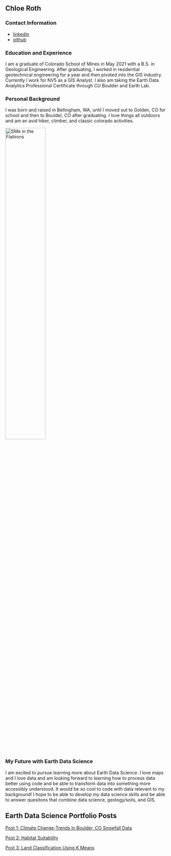 ## Chloe Roth 
### Contact Information
* [linkedin](https://www.linkedin.com/in/chloe-roth-534831204/)
* [github](https://github.com/chloeroth22)
### Education and Experience  
I am a graduate of Colorado School of Mines in May 2021 with a B.S. in Geological Engineering. After graduating, I worked in residential geotechnical engineering for a year and then pivoted into the GIS industry. Currently I work for NV5 as a GIS Analyst. I also am taking the Earth Data Analytics Professional Certificate through CU Boulder and Earth Lab. 
### Personal Background
I was born and raised in Bellingham, WA, until I moved out to Golden, CO for school and then to Boulder, CO after graduating. I love things all outdoors and am an avid hiker, climber, and classic colorado activities.

<img 
  src="img/ChloeInFlatirons.jpeg" 
  alt="SMe in the Flatirons" 
  width="50%">
### My Future with Earth Data Science
I am excited to pursue learning more about Earth Data Science. I love maps and I love data and am looking forward to learning how to process data better using code and be able to transform data into something more accessibly understood. It would be so cool to code with data relevant to my background! I hope to be able to develop my data science skills and be able to answer quesitons that combine data science, geology/soils, and GIS. 
## Earth Data Science Portfolio Posts

[Post 1: Climate Change-Trends in Boulder, CO Snowfall Data](https://github.com/chloeroth22/chloeroth22.github.io/blob/6766b36248bbde71bb00b993e3d570ca6187af6d/Portfolio%20Post%2C%20Part%202%20--%20Write%20your%20Post.ipynb)

[Post 2: Habitat Suitability](https://github.com/chloeroth22/habitat-suitability-2.0)

[Post 3: Land Classification Using K Means](https://github.com/chloeroth22/clustering/tree/main)

